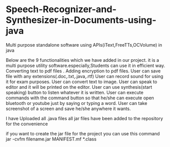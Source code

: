# Speech-Recognizer-and-Synthesizer-in-Documents-using-java
Multi purpose standalone software using APIs(iText,FreeTTs,OCVolume) in java

Below are the 9 functionalities which we have added in our project.
it is a multi purpose utility software.especially,Students can use it in efficient way. 
Converting text to pdf files .
Adding encryption to pdf files.
User can save file with any extensions(.doc,.txt,.java,.rtf) 
User can record sound for using it for exam purposes. 
User can convert text to image. 
User can speak to editor and it will be printed on the editor. 
User can use synthesis(start speaking) button to listen whatever it is written. 
User can execute commands with the command button so that he/she can execute open bluetooth or youtube just by saying or typing a word. 
User can take screenshot of a screen and save he/she anywhere it wants.


I have Uploaded all .java files
all jar files have been added to the repository for the convenience

if you want to create the jar file for the project you can use this command
jar -cvfm filename.jar MANIFEST.mf *.class
